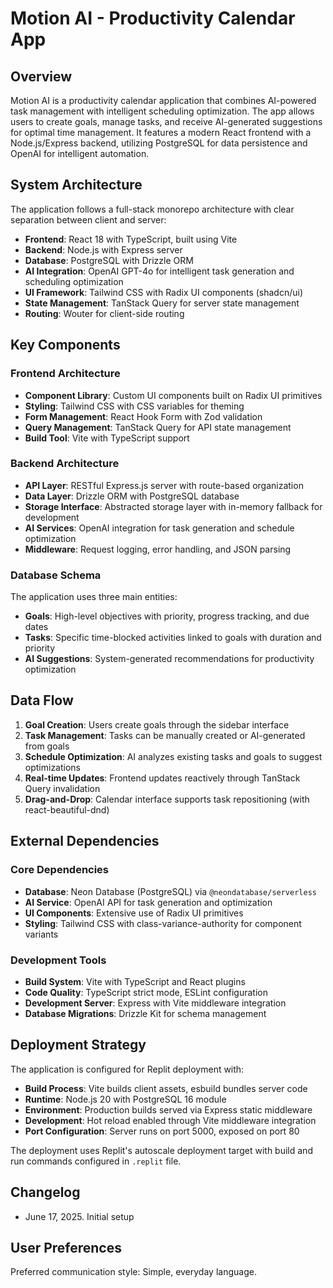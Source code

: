 # Motion AI - Productivity Calendar App

## Overview

Motion AI is a productivity calendar application that combines AI-powered task management with intelligent scheduling optimization. The app allows users to create goals, manage tasks, and receive AI-generated suggestions for optimal time management. It features a modern React frontend with a Node.js/Express backend, utilizing PostgreSQL for data persistence and OpenAI for intelligent automation.

## System Architecture

The application follows a full-stack monorepo architecture with clear separation between client and server:

- **Frontend**: React 18 with TypeScript, built using Vite
- **Backend**: Node.js with Express server
- **Database**: PostgreSQL with Drizzle ORM
- **AI Integration**: OpenAI GPT-4o for intelligent task generation and scheduling optimization
- **UI Framework**: Tailwind CSS with Radix UI components (shadcn/ui)
- **State Management**: TanStack Query for server state management
- **Routing**: Wouter for client-side routing

## Key Components

### Frontend Architecture
- **Component Library**: Custom UI components built on Radix UI primitives
- **Styling**: Tailwind CSS with CSS variables for theming
- **Form Management**: React Hook Form with Zod validation
- **Query Management**: TanStack Query for API state management
- **Build Tool**: Vite with TypeScript support

### Backend Architecture
- **API Layer**: RESTful Express.js server with route-based organization
- **Data Layer**: Drizzle ORM with PostgreSQL database
- **Storage Interface**: Abstracted storage layer with in-memory fallback for development
- **AI Services**: OpenAI integration for task generation and schedule optimization
- **Middleware**: Request logging, error handling, and JSON parsing

### Database Schema
The application uses three main entities:
- **Goals**: High-level objectives with priority, progress tracking, and due dates
- **Tasks**: Specific time-blocked activities linked to goals with duration and priority
- **AI Suggestions**: System-generated recommendations for productivity optimization

## Data Flow

1. **Goal Creation**: Users create goals through the sidebar interface
2. **Task Management**: Tasks can be manually created or AI-generated from goals
3. **Schedule Optimization**: AI analyzes existing tasks and goals to suggest optimizations
4. **Real-time Updates**: Frontend updates reactively through TanStack Query invalidation
5. **Drag-and-Drop**: Calendar interface supports task repositioning (with react-beautiful-dnd)

## External Dependencies

### Core Dependencies
- **Database**: Neon Database (PostgreSQL) via `@neondatabase/serverless`
- **AI Service**: OpenAI API for task generation and optimization
- **UI Components**: Extensive use of Radix UI primitives
- **Styling**: Tailwind CSS with class-variance-authority for component variants

### Development Tools
- **Build System**: Vite with TypeScript and React plugins
- **Code Quality**: TypeScript strict mode, ESLint configuration
- **Development Server**: Express with Vite middleware integration
- **Database Migrations**: Drizzle Kit for schema management

## Deployment Strategy

The application is configured for Replit deployment with:
- **Build Process**: Vite builds client assets, esbuild bundles server code
- **Runtime**: Node.js 20 with PostgreSQL 16 module
- **Environment**: Production builds served via Express static middleware
- **Development**: Hot reload enabled through Vite middleware integration
- **Port Configuration**: Server runs on port 5000, exposed on port 80

The deployment uses Replit's autoscale deployment target with build and run commands configured in `.replit` file.

## Changelog

- June 17, 2025. Initial setup

## User Preferences

Preferred communication style: Simple, everyday language.